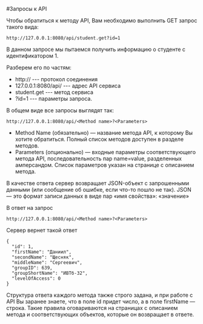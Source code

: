 #Запросы к API

Чтобы обратиться к методу API, Вам необходимо выполнить GET запрос такого вида:
```
http://127.0.0.1:8080/api/student.get?id=1
```

В данном запросе мы пытаемся получить информацию о студенте с идентификатором 1.

Разберем его по частям:
- http:// --- протокол соединения
- 127.0.0.1:8080/api/ --- адрес API сервиса
- student.get --- метод сервиса
- ?id=1 --- параметры запроса.


В общем виде все запросы выглядят так:
```
http://127.0.0.1:8080/api/<Method name>?<Parameters>
```
- Method Name (обязательно) — название метода API, к которому Вы хотите обратиться. Полный список методов доступен в разделе методов.
- Parameters (опционально) — входные параметры соответствующего метода API, последовательность пар name=value, разделенных амперсандом. Список параметров указан на странице с описанием метода.

В качестве ответа сервер возвращает JSON-объект с запрошенными данными (или сообщение об ошибке, если что-то пошло не так).
JSON — это формат записи данных в виде пар «имя свойства»: «значение»

В ответ на запрос
```
http://127.0.0.1:8080/api/<Method name>?<Parameters>
```
Сервер вернет такой ответ
```
{
  "id": 1,
  "firstName": "Даниил",
  "secondName": "Щесняк",
  "middleName": "Сергеевич",
  "groupID": 639,
  "groupShortName": "ИВТб-32",
  "levelOfAccess": 0
}
```

Структура ответа каждого метода также строго задана, и при работе с API Вы заранее знаете, что в поле id придет число, а в поле firstName — строка. Такие правила оговариваются на страницах с описанием метода и соответствующих объектов, которые он возвращает в ответе.
